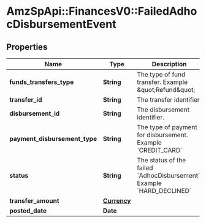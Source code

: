 # AmzSpApi::FinancesV0::FailedAdhocDisbursementEvent

## Properties
Name | Type | Description | Notes
------------ | ------------- | ------------- | -------------
**funds_transfers_type** | **String** | The type of fund transfer.   Example \&quot;Refund\&quot; | [optional] 
**transfer_id** | **String** | The transfer identifier. | [optional] 
**disbursement_id** | **String** | The disbursement identifier. | [optional] 
**payment_disbursement_type** | **String** | The type of payment for disbursement.   Example &#x60;CREDIT_CARD&#x60; | [optional] 
**status** | **String** | The status of the failed &#x60;AdhocDisbursement&#x60;.   Example &#x60;HARD_DECLINED&#x60; | [optional] 
**transfer_amount** | [**Currency**](Currency.md) |  | [optional] 
**posted_date** | **Date** |  | [optional] 

